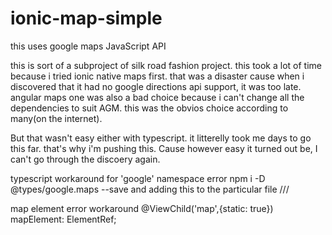 # ionic-map-simple
this uses google maps JavaScript API

this is sort of a subproject of silk road fashion project. 
this took a lot of time because i tried ionic native maps first. 
that was a disaster cause when i discovered that it had no google directions api support, it was too late. 
angular maps one was also a bad choice because i can't change all the dependencies to suit AGM.
this was the obvios choice according to many(on the internet).

But that wasn't easy either with typescript.
it litterelly took me days to go this far.
that's why i'm pushing this.
Cause however easy it turned out be, I can't go through the discoery again.

typescript workaround for 'google' namespace error
  npm i -D @types/google.maps --save
  and adding this to the particular file
    /// <reference types="google.maps" />

map element error workaround
   @ViewChild('map',{static: true}) mapElement: ElementRef;


